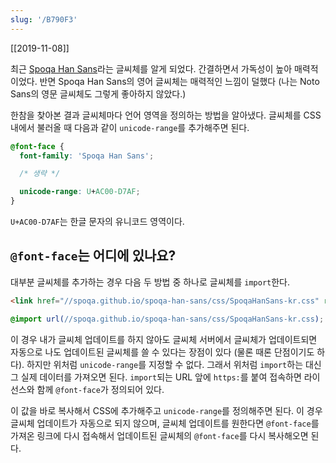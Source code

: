 ```yaml
---
slug: '/B790F3'
---
```


[[2019-11-08]]

최근 [Spoqa Han Sans](https://spoqa.github.io/spoqa-han-sans/ko-KR/)라는 글씨체를 알게 되었다. 간결하면서 가독성이 높아 매력적이었다. 반면 Spoqa Han Sans의 영어 글씨체는 매력적인 느낌이 덜했다 (나는 Noto Sans의 영문 글씨체도 그렇게 좋아하지 않았다.)

한참을 찾아본 결과 글씨체마다 언어 영역을 정의하는 방법을 알아냈다. 글씨체를 CSS 내에서 불러올 때 다음과 같이 `unicode-range`를 추가해주면 된다.

```css
@font-face {
  font-family: 'Spoqa Han Sans';

  /* 생략 */

  unicode-range: U+AC00-D7AF;
}
```

`U+AC00-D7AF`는 한글 문자의 유니코드 영역이다.

## `@font-face`는 어디에 있나요?

대부분 글씨체를 추가하는 경우 다음 두 방법 중 하나로 글씨체를 `import`한다.

```html
<link href="//spoqa.github.io/spoqa-han-sans/css/SpoqaHanSans-kr.css" rel="stylesheet" type="text/css" />
```

```css
@import url(//spoqa.github.io/spoqa-han-sans/css/SpoqaHanSans-kr.css);
```

이 경우 내가 글씨체 업데이트를 하지 않아도 글씨체 서버에서 글씨체가 업데이트되면 자동으로 나도 업데이트된 글씨체를 쓸 수 있다는 장점이 있다 (물론 때론 단점이기도 하다). 하지만 위처럼 `unicode-range`를 지정할 수 없다. 그래서 위처럼 `import`하는 대신 그 실제 데이터를 가져오면 된다. `import`되는 URL 앞에 `https:`를 붙여 접속하면 라이선스와 함께 `@font-face`가 정의되어 있다.

이 값을 바로 복사해서 CSS에 추가해주고 `unicode-range`를 정의해주면 된다. 이 경우 글씨체 업데이트가 자동으로 되지 않으며, 글씨체 업데이트를 원한다면 `@font-face`를 가져온 링크에 다시 접속해서 업데이트된 글씨체의 `@font-face`를 다시 복사해오면 된다.
